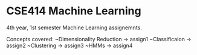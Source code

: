 # CSE414 Machine Learning

4th year, 1st semester Machine Learning assignemnts. 

Concepts covered:
~Dimensionality Reduction -> assign1
~Classificaion -> assign2
~Clustering -> assign3
~HMMs -> assign4
